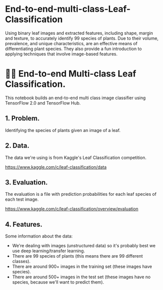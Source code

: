 # End-to-end-multi-class-Leaf-Classification
Using binary leaf images and extracted features, including shape, margin and texture, to accurately identify 99 species of plants. Due to their volume, prevalence, and unique characteristics, are an effective means of differentiating plant species. They also provide a fun introduction to applying techniques that involve image-based features.

#  🍂🍁 End-to-end Multi-class Leaf Classification.
This notebook builds an end-to-end multi class image classifier using TensorFlow 2.0 and TensorFlow Hub.

## 1. Problem.

Identifying the species of plants given an image of a leaf. 


## 2. Data.

The data we're using is from Kaggle's Leaf Classification competition.

https://www.kaggle.com/c/leaf-classification/data

## 3. Evaluation.

The evaluation is a file with prediction probabilities for each leaf species of each test image.

https://www.kaggle.com/c/leaf-classification/overview/evaluation

## 4. Features.

Some information about the data:
* We're dealing with images (unstructured data) so it's probably best we use deep learning/transfer learning.
* There are 99 species of plants (this means there are 99 different classes).
* There are around 900+ images in the training set (these images have species).
* There are around 500+ images in the test set (these images have no species, because we'll want to predict them).

